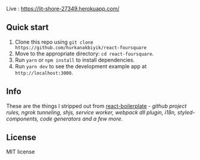 Live : https://lit-shore-27349.herokuapp.com/

## Quick start

1. Clone this repo using `git clone https://github.com/hurkanakbiyik/react-foursquare`
2. Move to the appropriate directory: `cd react-foursquare`.<br />
3. Run `yarn` or `npm install` to install dependencies.<br />
4. Run `yarn dev` to see the development example app at `http://localhost:3000`.

## Info

These are the things I stripped out from [react-boilerplate](https://github.com/react-boilerplate/react-boilerplate) - _github project rules, ngrok tunneling, shjs, service worker, webpack dll plugin, i18n, styled-components, code generators and a few more._


## License

MIT license
